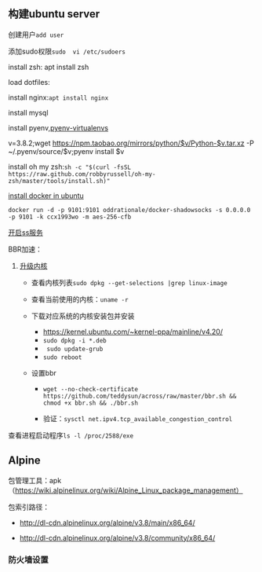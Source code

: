 ## 构建ubuntu server

创建用户`add user`

添加sudo权限`sudo  vi /etc/sudoers`

install zsh: apt install zsh

load dotfiles:

install nginx:`apt install nginx`

install mysql



install pyenv,[pyenv-virtualenvs](https://github.com/pyenv/pyenv-virtualenv)

v=3.8.2;wget https://npm.taobao.org/mirrors/python/$v/Python-$v.tar.xz -P ~/.pyenv/source/$v;pyenv install $v 

install oh my zsh:`sh -c "$(curl -fsSL https://raw.github.com/robbyrussell/oh-my-zsh/master/tools/install.sh)"` 

[install docker in ubuntu](https://docs.docker.com/install/linux/docker-ce/ubuntu/)

```
docker run -d -p 9101:9101 oddrationale/docker-shadowsocks -s 0.0.0.0 -p 9101 -k ccx1993wo -m aes-256-cfb
```

[开启ss服务](https://github.com/oddrationale/docker-shadowsocks)

BBR加速：

1. [升级内核](https://www.howtoing.com/how-to-upgrade-linux-kernel-in-ubuntu-1604-server)
   - 查看内核列表`sudo dpkg --get-selections |grep linux-image`

   - 查看当前使用的内核：`uname -r`

   - 下载对应系统的内核安装包并安装
     - https://kernel.ubuntu.com/~kernel-ppa/mainline/v4.20/
     - `sudo dpkg -i *.deb`
     - ` sudo update-grub`
     - `sudo reboot`

   - 设置bbr

     - `wget --no-check-certificate https://github.com/teddysun/across/raw/master/bbr.sh && chmod +x bbr.sh && ./bbr.sh`

     - 验证：`sysctl net.ipv4.tcp_available_congestion_control`

查看进程启动程序`ls -l /proc/2588/exe`



## Alpine

包管理工具：apk（https://wiki.alpinelinux.org/wiki/Alpine_Linux_package_management）

包索引路径：

- http://dl-cdn.alpinelinux.org/alpine/v3.8/main/x86_64/

- http://dl-cdn.alpinelinux.org/alpine/v3.8/community/x86_64/

### 防火墙设置

